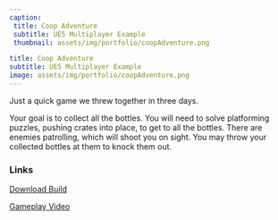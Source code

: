 ```yaml
---
caption:
 title: Coop Adventure
 subtitle: UE5 Multiplayer Example
 thumbnail: assets/img/portfolio/coopAdventure.png

title: Coop Adventure
subtitle: UE5 Multiplayer Example
image: assets/img/portfolio/coopAdventure.png
---
```

Just a quick game we threw together in three days.

Your goal is to collect all the bottles. You will need to solve platforming puzzles, pushing crates into place, to get to all the bottles. There are enemies patrolling, which will shoot you on sight. You may throw your collected bottles at them to knock them out.

### Links

[Download Build](https://drive.google.com/file/d/1Cl0Qj7fX-gu0XbS8EsoF_6G2NEDV_99m/view)

[Gameplay Video](https://youtu.be/_J3hQ1zsfx8)